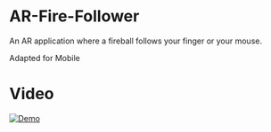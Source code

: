 # AR-Fire-Follower

An AR application where a fireball follows your finger or your mouse.

Adapted for Mobile

Video
===========

[![Demo](https://img.youtube.com/vi/RkOvNGEVPLY/0.jpg)](https://youtu.be/RkOvNGEVPLY)

